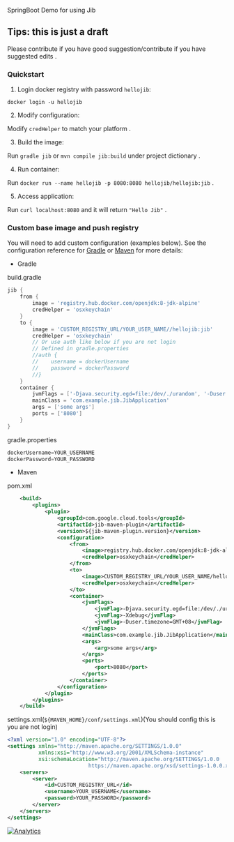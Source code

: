 SpringBoot Demo for using Jib

## Tips: this is just a draft 

Please contribute if you have good suggestion/contribute if you have suggested edits .

### Quickstart

1. Login docker registry with password `hellojib`:
 
```
docker login -u hellojib
```

2. Modify configuration:

Modify  `credHelper` to match your platform .

3. Build the image:

Run `gradle jib` or `mvn compile jib:build` under project dictionary .

4. Run container:

Run `docker run --name hellojib -p 8080:8080 hellojib/hellojib:jib` .

5. Access application:

Run `curl localhost:8080` and it will return `"Hello Jib"` .

### Custom base image and push registry

You will need to add custom configuration (examples below). See the configuration reference for [Gradle](https://github.com/GoogleContainerTools/jib/tree/master/jib-gradle-plugin#extended-usage) or  [Maven](https://github.com/GoogleContainerTools/jib/tree/master/jib-maven-plugin#extended-usage) for more details:

- Gradle

build.gradle

```gradle
jib {
    from {
        image = 'registry.hub.docker.com/openjdk:8-jdk-alpine'
        credHelper = 'osxkeychain'
    }
    to {
        image = 'CUSTOM_REGISTRY_URL/YOUR_USER_NAME//hellojib:jib'
        credHelper = 'osxkeychain'
        // Or use auth like below if you are not login
        // Defined in gradle.properties
        //auth {
        //    username = dockerUsername
        //    password = dockerPassword
        //}
    }
    container {
        jvmFlags = ['-Djava.security.egd=file:/dev/./urandom', '-Duser.timezone=GMT+08', '-Xdebug']
        mainClass = 'com.example.jib.JibApplication'
        args = ['some args']
        ports = ['8080']
    }
}
```

gradle.properties

```gradle
dockerUsername=YOUR_USERNAME
dockerPassword=YOUR_PASSWORD
```

- Maven 

pom.xml
 
```xml
    <build>
        <plugins>
            <plugin>
                <groupId>com.google.cloud.tools</groupId>
                <artifactId>jib-maven-plugin</artifactId>
                <version>${jib-maven-plugin.version}</version>
                <configuration>
                    <from>
                        <image>registry.hub.docker.com/openjdk:8-jdk-alpine</image>
                        <credHelper>osxkeychain</credHelper>
                    </from>
                    <to>
                        <image>CUSTOM_REGISTRY_URL/YOUR_USER_NAME/hellojib:jib</image>
                        <credHelper>osxkeychain</credHelper>
                    </to>
                    <container>
                        <jvmFlags>
                            <jvmFlag>-Djava.security.egd=file:/dev/./urandom</jvmFlag>
                            <jvmFlag>-Xdebug</jvmFlag>
                            <jvmFlag>-Duser.timezone=GMT+08</jvmFlag>
                        </jvmFlags>
                        <mainClass>com.example.jib.JibApplication</mainClass>
                        <args>
                            <arg>some args</arg>
                        </args>
                        <ports>
                            <port>8080</port>
                        </ports>
                    </container>
                </configuration>
            </plugin>
        </plugins>
    </build>
```

settings.xml(`${MAVEN_HOME}/conf/settings.xml`)(You should config this is you are not login)

```xml
<?xml version="1.0" encoding="UTF-8"?>
<settings xmlns="http://maven.apache.org/SETTINGS/1.0.0"
          xmlns:xsi="http://www.w3.org/2001/XMLSchema-instance"
          xsi:schemaLocation="http://maven.apache.org/SETTINGS/1.0.0
                          https://maven.apache.org/xsd/settings-1.0.0.xsd">
    <servers>
        <server>
            <id>CUSTOM_REGISTRY_URL</id>
            <username>YOUR_USERNAME</username>
            <password>YOUR_PASSWORD</password>
        </server>
    </servers>
</settings>
```

[![Analytics](https://cloud-tools-for-java-metrics.appspot.com/UA-121724379-2/examples/spring-boot-draft)](https://github.com/igrigorik/ga-beacon)
